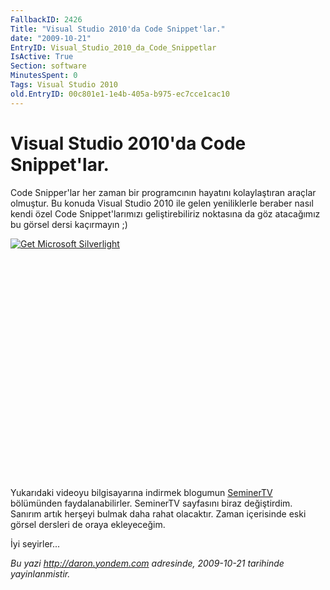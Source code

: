 ```yaml
---
FallbackID: 2426
Title: "Visual Studio 2010'da Code Snippet'lar."
date: "2009-10-21"
EntryID: Visual_Studio_2010_da_Code_Snippetlar
IsActive: True
Section: software
MinutesSpent: 0
Tags: Visual Studio 2010
old.EntryID: 00c801e1-1e4b-405a-b975-ec7cce1cac10
---
```

# Visual Studio 2010'da Code Snippet'lar.
Code Snipper'lar her zaman bir programcının hayatını kolaylaştıran
araçlar olmuştur. Bu konuda Visual Studio 2010 ile gelen yeniliklerle
beraber nasıl kendi özel Code Snippet'larımızı geliştirebiliriz
noktasına da göz atacağımız bu görsel dersi kaçırmayın ;)

<div style="width:512px;height:384px;">

[![Get Microsoft
Silverlight](http://go2.microsoft.com/fwlink/?LinkId=108181)](http://go2.microsoft.com/fwlink/?LinkID=124807)

</div>

Yukarıdaki videoyu bilgisayarına indirmek blogumun
[SeminerTV](http://daron.yondem.com/tr/formatpage.aspx?path=seminertv.format.html#GorselDersler)
bölümünden faydalanabilirler. SeminerTV sayfasını biraz değiştirdim.
Sanırım artık herşeyi bulmak daha rahat olacaktır. Zaman içerisinde eski
görsel dersleri de oraya ekleyeceğim.

İyi seyirler...



*Bu yazi http://daron.yondem.com adresinde, 2009-10-21 tarihinde yayinlanmistir.*
